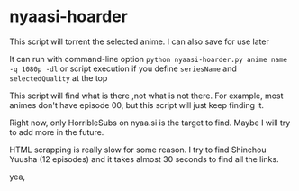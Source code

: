 # nyaasi-hoarder

This script will torrent the selected anime. I can also save for use later

It can run with command-line option `python nyaasi-hoarder.py anime name -q 1080p -dl` or script execution if you define `seriesName` and `selectedQuality` at the top

This script will find what is there ,not what is not there. For example, most animes don't have episode 00, but this script will just keep finding it.

Right now, only HorribleSubs on nyaa.si is the target to find. Maybe I will try to add more in the future.

HTML scrapping is really slow for some reason. I try to find Shinchou Yuusha (12 episodes) and it takes almost 30 seconds to find all the links. 

yea, 
